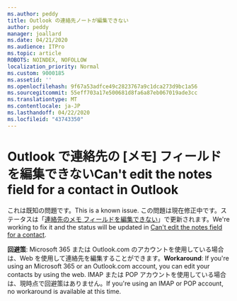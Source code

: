 ```yaml
---
ms.author: peddy
title: Outlook の連絡先ノートが編集できない
author: peddy
manager: joallard
ms.date: 04/21/2020
ms.audience: ITPro
ms.topic: article
ROBOTS: NOINDEX, NOFOLLOW
localization_priority: Normal
ms.custom: 9000185
ms.assetid: ''
ms.openlocfilehash: 9f67a53adfce49c2823767a9c1dca273d9bc1a56
ms.sourcegitcommit: 55eff703a17e500681d8fa6a87eb067019ade3cc
ms.translationtype: MT
ms.contentlocale: ja-JP
ms.lasthandoff: 04/22/2020
ms.locfileid: "43743350"
---
```

# <a name="cant-edit-the-notes-field-for-a-contact-in-outlook"></a><span data-ttu-id="6dae9-102">Outlook で連絡先の [メモ] フィールドを編集できない</span><span class="sxs-lookup"><span data-stu-id="6dae9-102">Can't edit the notes field for a contact in Outlook</span></span>
<span data-ttu-id="6dae9-103">これは既知の問題です。</span><span class="sxs-lookup"><span data-stu-id="6dae9-103">This is a known issue.</span></span> <span data-ttu-id="6dae9-104">この問題は現在修正中です。ステータスは「[連絡先のメモ フィールドを編集できない](https://support.office.com/article/fb8394ce-04ce-48b5-bae4-be46f77f10fe)」で更新されます。</span><span class="sxs-lookup"><span data-stu-id="6dae9-104">We're working to fix it and the status will be updated in [Can't edit the notes field for a contact](https://support.office.com/article/fb8394ce-04ce-48b5-bae4-be46f77f10fe).</span></span>

<span data-ttu-id="6dae9-105">**回避策**: Microsoft 365 または Outlook.com のアカウントを使用している場合は、Web を使用して連絡先を編集することができます。</span><span class="sxs-lookup"><span data-stu-id="6dae9-105">**Workaround**: If you're using an Microsoft 365 or an Outlook.com account, you can edit your contacts by using the web.</span></span> <span data-ttu-id="6dae9-106">IMAP または POP アカウントを使用している場合は、現時点で回避策はありません。</span><span class="sxs-lookup"><span data-stu-id="6dae9-106">If you're using an IMAP or POP account, no workaround is available at this time.</span></span>